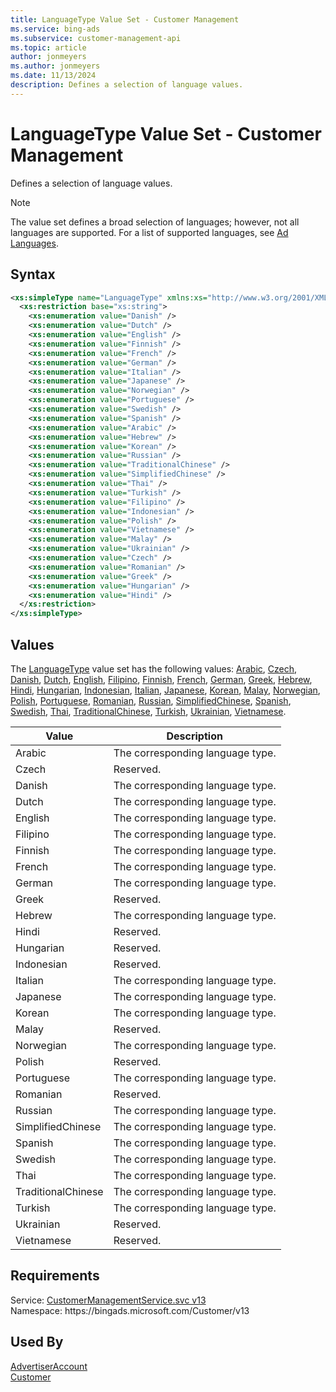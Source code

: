 ```yaml
---
title: LanguageType Value Set - Customer Management
ms.service: bing-ads
ms.subservice: customer-management-api
ms.topic: article
author: jonmeyers
ms.author: jonmeyers
ms.date: 11/13/2024
description: Defines a selection of language values.
---
```

# LanguageType Value Set - Customer Management
Defines a selection of language values.

> [!NOTE]
> The value set defines a broad selection of languages; however, not all languages are supported. For a list of supported languages, see [Ad Languages](../guides/ad-languages.md).

## Syntax
```xml
<xs:simpleType name="LanguageType" xmlns:xs="http://www.w3.org/2001/XMLSchema">
  <xs:restriction base="xs:string">
    <xs:enumeration value="Danish" />
    <xs:enumeration value="Dutch" />
    <xs:enumeration value="English" />
    <xs:enumeration value="Finnish" />
    <xs:enumeration value="French" />
    <xs:enumeration value="German" />
    <xs:enumeration value="Italian" />
    <xs:enumeration value="Japanese" />
    <xs:enumeration value="Norwegian" />
    <xs:enumeration value="Portuguese" />
    <xs:enumeration value="Swedish" />
    <xs:enumeration value="Spanish" />
    <xs:enumeration value="Arabic" />
    <xs:enumeration value="Hebrew" />
    <xs:enumeration value="Korean" />
    <xs:enumeration value="Russian" />
    <xs:enumeration value="TraditionalChinese" />
    <xs:enumeration value="SimplifiedChinese" />
    <xs:enumeration value="Thai" />
    <xs:enumeration value="Turkish" />
    <xs:enumeration value="Filipino" />
    <xs:enumeration value="Indonesian" />
    <xs:enumeration value="Polish" />
    <xs:enumeration value="Vietnamese" />
    <xs:enumeration value="Malay" />
    <xs:enumeration value="Ukrainian" />
    <xs:enumeration value="Czech" />
    <xs:enumeration value="Romanian" />
    <xs:enumeration value="Greek" />
    <xs:enumeration value="Hungarian" />
    <xs:enumeration value="Hindi" />
  </xs:restriction>
</xs:simpleType>
```

## <a name="values"></a>Values

The [LanguageType](languagetype.md) value set has the following values: [Arabic](#arabic), [Czech](#czech), [Danish](#danish), [Dutch](#dutch), [English](#english), [Filipino](#filipino), [Finnish](#finnish), [French](#french), [German](#german), [Greek](#greek), [Hebrew](#hebrew), [Hindi](#hindi), [Hungarian](#hungarian), [Indonesian](#indonesian), [Italian](#italian), [Japanese](#japanese), [Korean](#korean), [Malay](#malay), [Norwegian](#norwegian), [Polish](#polish), [Portuguese](#portuguese), [Romanian](#romanian), [Russian](#russian), [SimplifiedChinese](#simplifiedchinese), [Spanish](#spanish), [Swedish](#swedish), [Thai](#thai), [TraditionalChinese](#traditionalchinese), [Turkish](#turkish), [Ukrainian](#ukrainian), [Vietnamese](#vietnamese).

|Value|Description|
|-----------|---------------|
|<a name="arabic"></a>Arabic|The corresponding language type.|
|<a name="czech"></a>Czech|Reserved.|
|<a name="danish"></a>Danish|The corresponding language type.|
|<a name="dutch"></a>Dutch|The corresponding language type.|
|<a name="english"></a>English|The corresponding language type.|
|<a name="filipino"></a>Filipino|The corresponding language type.|
|<a name="finnish"></a>Finnish|The corresponding language type.|
|<a name="french"></a>French|The corresponding language type.|
|<a name="german"></a>German|The corresponding language type.|
|<a name="greek"></a>Greek|Reserved.|
|<a name="hebrew"></a>Hebrew|The corresponding language type.|
|<a name="hindi"></a>Hindi|Reserved.|
|<a name="hungarian"></a>Hungarian|Reserved.|
|<a name="indonesian"></a>Indonesian|Reserved.|
|<a name="italian"></a>Italian|The corresponding language type.|
|<a name="japanese"></a>Japanese|The corresponding language type.|
|<a name="korean"></a>Korean|The corresponding language type.|
|<a name="malay"></a>Malay|Reserved.|
|<a name="norwegian"></a>Norwegian|The corresponding language type.|
|<a name="polish"></a>Polish|Reserved.|
|<a name="portuguese"></a>Portuguese|The corresponding language type.|
|<a name="romanian"></a>Romanian|Reserved.|
|<a name="russian"></a>Russian|The corresponding language type.|
|<a name="simplifiedchinese"></a>SimplifiedChinese|The corresponding language type.|
|<a name="spanish"></a>Spanish|The corresponding language type.|
|<a name="swedish"></a>Swedish|The corresponding language type.|
|<a name="thai"></a>Thai|The corresponding language type.|
|<a name="traditionalchinese"></a>TraditionalChinese|The corresponding language type.|
|<a name="turkish"></a>Turkish|The corresponding language type.|
|<a name="ukrainian"></a>Ukrainian|Reserved.|
|<a name="vietnamese"></a>Vietnamese|Reserved.|

## Requirements
Service: [CustomerManagementService.svc v13](https://clientcenter.api.bingads.microsoft.com/Api/CustomerManagement/v13/CustomerManagementService.svc)  
Namespace: https\://bingads.microsoft.com/Customer/v13  

## Used By
[AdvertiserAccount](advertiseraccount.md)  
[Customer](customer.md)  
